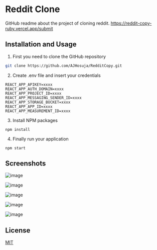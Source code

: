 # Reddit Clone

GitHub readme about the project of cloning reddit. https://reddit-copy-ruby.vercel.app/submit

## Installation and Usage

1. First you need to clone the GitHub repository

```bash
git clone https://github.com/AJHosuja/RedditCopy.git
```
2. Create .env file and insert your credentials
``` properties
REACT_APP_APIKEY=xxxx
REACT_APP_AUTH_DOMAIN=xxxx
REACT_APP_PROJECT_ID=xxxx
REACT_APP_MESSAGING_SENDER_ID=xxxx
REACT_APP_STORAGE_BUCKET=xxxx
REACT_APP_APP_ID=xxxx
REACT_APP_MEASUREMENT_ID=xxxx
```

3. Install NPM packages 

``` properties
npm install
```
4. Finally run your application

``` properties
npm start
```


## Screenshots

![image](https://user-images.githubusercontent.com/93617192/192387839-2a43d7af-f2c1-4d27-9add-96bca66d05d6.png)

![image](https://user-images.githubusercontent.com/93617192/192387900-14e57997-8c47-4e88-b8ca-d8bbf78eff0b.png)

![image](https://user-images.githubusercontent.com/93617192/192387969-8e064660-2141-48e5-8b07-430eeb8e5729.png)

![image](https://user-images.githubusercontent.com/93617192/192388082-87dd713d-0722-4637-9f75-abd12fa1ce79.png)

![image](https://user-images.githubusercontent.com/93617192/192388154-e941607c-d95d-46f1-aaf8-8402ded5b713.png)


## License
[MIT](https://choosealicense.com/licenses/mit/)
